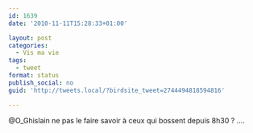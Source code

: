```yaml
---
id: 1639
date: '2010-11-11T15:28:33+01:00'

layout: post
categories:
  - Vis ma vie
tags:
  - tweet
format: status
publish_social: no
guid: 'http://tweets.local/?birdsite_tweet=2744494818594816'

---
```


@O\_Ghislain ne pas le faire savoir à ceux qui bossent depuis 8h30 ? ….